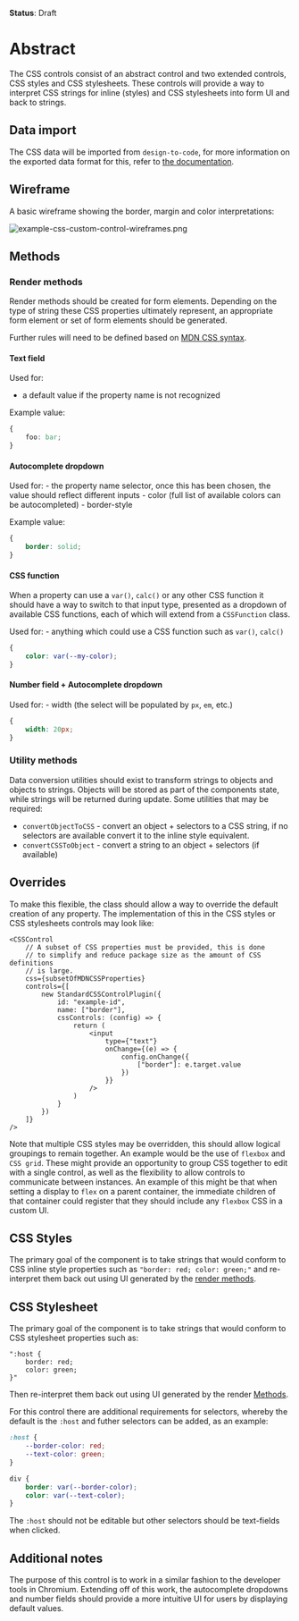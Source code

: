 **Status**: Draft

# Abstract

The CSS controls consist of an abstract control and two extended controls, CSS styles and CSS stylesheets. These controls will provide a way to interpret CSS strings for inline (styles) and CSS stylesheets into form UI and back to strings.

## Data import

The CSS data will be imported from `design-to-code`, for more information on the exported data format for this, refer to [the documentation](../../../../design-to-code/src/data-utilities/mapping.mdn-data.md).

## Wireframe

A basic wireframe showing the border, margin and color interpretations:

![example-css-custom-control-wireframes.png](./example-css-custom-control-wireframes.png)

## Methods

### Render methods

Render methods should be created for form elements. Depending on the type of string these CSS properties ultimately represent, an appropriate form element or set of form elements should be generated.

Further rules will need to be defined based on [MDN CSS syntax](https://github.com/mdn/data/blob/master/css/syntaxes.json).

#### Text field

Used for:
- a default value if the property name is not recognized

Example value:
```css
{
    foo: bar;
}
```

#### Autocomplete dropdown

Used for:
    - the property name selector, once this has been chosen, the value should reflect different inputs
    - color (full list of available colors can be autocompleted)
    - border-style

Example value:
```css
{
    border: solid;
}
```

#### CSS function

When a property can use a `var()`, `calc()` or any other CSS function it should have a way to switch to that input type, presented as a dropdown of available CSS functions, each of which will extend from a `CSSFunction` class. 

Used for:
    - anything which could use a CSS function such as `var()`, `calc()`

```css
{
    color: var(--my-color);
}
```

#### Number field + Autocomplete dropdown

Used for:
    - width (the select will be populated by `px`, `em`, etc.)

```css
{
    width: 20px;
}
```

### Utility methods

Data conversion utilities should exist to transform strings to objects and objects to strings. Objects will be stored as part of the components state, while strings will be returned during update.
Some utilities that may be required:
- `convertObjectToCSS` - convert an object + selectors to a CSS string, if no selectors are available convert it to the inline style equivalent.
- `convertCSSToObject` - convert a string to an object + selectors (if available)

## Overrides

To make this flexible, the class should allow a way to override the default creation of any property. The implementation of this in the CSS styles or CSS stylesheets controls may look like:

```tsx
<CSSControl
    // A subset of CSS properties must be provided, this is done
    // to simplify and reduce package size as the amount of CSS definitions
    // is large.
    css={subsetOfMDNCSSProperties}
    controls={[
        new StandardCSSControlPlugin({
            id: "example-id",
            name: ["border"],
            cssControls: (config) => {
                return (
                    <input
                        type={"text"}
                        onChange={(e) => {
                            config.onChange({
                                ["border"]: e.target.value
                            })
                        }}
                    />
                )
            }
        })
    ]}
/>
```

Note that multiple CSS styles may be overridden, this should allow logical groupings to remain together. An example would be the use of `flexbox` and `CSS grid`. These might provide an opportunity to group CSS together to edit with a single control, as well as the flexibility to allow controls to communicate between instances. An example of this might be that when setting a display to `flex` on a parent container, the immediate children of that container could register that they should include any `flexbox` CSS in a custom UI.

## CSS Styles

The primary goal of the component is to take strings that would conform to CSS inline style properties such as `"border: red; color: green;"` and re-interpret them back out using UI generated by the [render methods](#render-methods).

## CSS Stylesheet

The primary goal of the component is to take strings that would conform to CSS stylesheet properties such as:

```
":host {
    border: red;
    color: green;
}"
```

Then re-interpret them back out using UI generated by the render [Methods](#methods).

For this control there are additional requirements for selectors, whereby the default is the `:host` and futher selectors can be added, as an example:

```css
:host {
    --border-color: red;
    --text-color: green;
}

div {
    border: var(--border-color);
    color: var(--text-color);
}
```

The `:host` should not be editable but other selectors should be text-fields when clicked.

## Additional notes

The purpose of this control is to work in a similar fashion to the developer tools in Chromium. Extending off of this work, the autocomplete dropdowns and number fields should provide a more intuitive UI for users by displaying default values.
